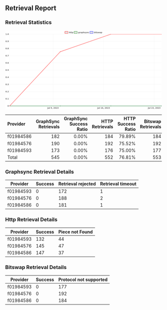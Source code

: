 ## Retrieval Report
### Retrieval Statistics
<img src="https://raw.githubusercontent.com/data-preservation-programs/filplus-checker-assets/main/filecoin-project/filecoin-plus-large-datasets/issues/1716/1690201291894.png"/>

| Provider  | GraphSync Retrievals | GraphSync Success Ratio | HTTP Retrievals | HTTP Success Ratio | Bitswap Retrievals | Bitswap Success Ratio |
| :-------- | -------------------: | ----------------------: | --------------: | -----------------: | -----------------: | --------------------: |
| f01984586 |                  182 |                   0.00% |             184 |             79.89% |                184 |                 0.00% |
| f01984576 |                  190 |                   0.00% |             192 |             75.52% |                192 |                 0.00% |
| f01984593 |                  173 |                   0.00% |             176 |             75.00% |                177 |                 0.00% |
| Total     |                  545 |                   0.00% |             552 |             76.81% |                553 |                 0.00% |

### Graphsync Retrieval Details
| Provider  | Success | Retrieval rejected | Retrieval timeout |
| --------- | ------- | ------------------ | ----------------- |
| f01984593 | 0       | 172                | 1                 |
| f01984576 | 0       | 188                | 2                 |
| f01984586 | 0       | 181                | 1                 |

### Http Retrieval Details
| Provider  | Success | Piece not Found |
| --------- | ------- | --------------- |
| f01984593 | 132     | 44              |
| f01984576 | 145     | 47              |
| f01984586 | 147     | 37              |

### Bitswap Retrieval Details
| Provider  | Success | Protocol not supported |
| --------- | ------- | ---------------------- |
| f01984593 | 0       | 177                    |
| f01984576 | 0       | 192                    |
| f01984586 | 0       | 184                    |
